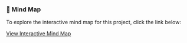 ### 🧠 Mind Map

To explore the interactive mind map for this project, click the link below:

[View Interactive Mind Map](mind-map.html)